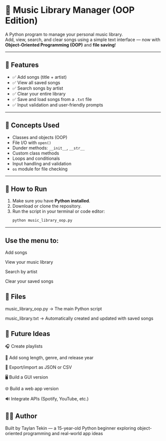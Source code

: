 # 🎵 Music Library Manager (OOP Edition)

A Python program to manage your personal music library.  
Add, view, search, and clear songs using a simple text interface — now with **Object-Oriented Programming (OOP)** and **file saving**!

---

## 📌 Features

- ✅ Add songs (title + artist)
- ✅ View all saved songs
- ✅ Search songs by artist
- ✅ Clear your entire library
- ✅ Save and load songs from a `.txt` file
- ✅ Input validation and user-friendly prompts

---

## 🧠 Concepts Used

- Classes and objects (OOP)
- File I/O with `open()`
- Dunder methods: `__init__`, `__str__`
- Custom class methods
- Loops and conditionals
- Input handling and validation
- `os` module for file checking

---

## 🚀 How to Run

1. Make sure you have **Python installed**.
2. Download or clone the repository.
3. Run the script in your terminal or code editor:
   ```bash
   python music_library_oop.py

---

## Use the menu to:

Add songs

View your music library

Search by artist

Clear your saved songs

## 📂 Files
music_library_oop.py → The main Python script

music_library.txt → Automatically created and updated with saved songs

## 🌱 Future Ideas
🎧 Create playlists

🎵 Add song length, genre, and release year

💾 Export/import as JSON or CSV

🖥️ Build a GUI version

🌐 Build a web app version

🔊 Integrate APIs (Spotify, YouTube, etc.)

## 🙋‍♂️ Author
Built by Taylan Tekin — a 15-year-old Python beginner exploring object-oriented programming and real-world app ideas
